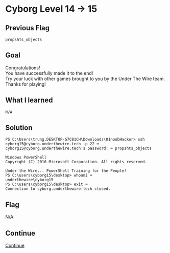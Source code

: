 # Cyborg Level 14 → 15

## Previous Flag
```
propshts_objects
```

## Goal
Congratulations!<br>
You have successfully made it to the end!<br>
Try your luck with other games brought to you by the Under The Wire team.<br>
Thanks for playing!

## What I learned
```
N/A
```

## Solution
```
PS C:\Users\trung.DESKTOP-G7C81CH\Downloads\01noobHacker> ssh cyborg15@cyborg.underthewire.tech -p 22 ⌨️
cyborg15@cyborg.underthewire.tech's password: ⌨️ propshts_objects

Windows PowerShell 
Copyright (C) 2016 Microsoft Corporation. All rights reserved.

Under the Wire... PowerShell Training for the People!
PS C:\users\cyborg15\desktop> whoami ⌨️
underthewire\cyborg15
PS C:\users\cyborg15\desktop> exit ⌨️
Connection to cyborg.underthewire.tech closed.
```

## Flag
N/A

## Continue
[Continue](./Groot0000.md)